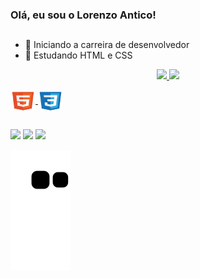 ### Olá, eu sou o Lorenzo Antico!

##

- 🔭 Iniciando a carreira de desenvolvedor
- 🌱 Estudando HTML e CSS

<div align="center">
  <a href="https://github.com/lorenzoantico">
  <img height="150em" src="https://github-readme-stats.vercel.app/api?username=lorenzoantico&show_icons=true&theme=dracula&include_all_commits=true&count_private=true"/>
  <img height="100em" src="https://github-readme-stats.vercel.app/api/top-langs/?username=lorenzoantico&layout=compact&langs_count=7&theme=dracula"/>
</div>
<div style="display: inline_block"><br>
  <img align="center" alt="Rafa-HTML" height="30" width="40" src="https://raw.githubusercontent.com/devicons/devicon/master/icons/html5/html5-original.svg">
  <img align="center" alt="Rafa-CSS" height="30" width="40" src="https://raw.githubusercontent.com/devicons/devicon/master/icons/css3/css3-original.svg">
 </div> 
  
  ##
  
  <div> 
 
  <a href="https://www.instagram.com/loreenzoantico/" target="_blank"><img src="https://img.shields.io/badge/-Instagram-%23E4405F?style=for-the-badge&logo=instagram&logoColor=white" target="_blank"></a>
  <a href = "lorenzoabferreira@gmail.com"><img src="https://img.shields.io/badge/-Gmail-%23333?style=for-the-badge&logo=gmail&logoColor=white" target="_blank"></a>
  <a href="https://www.linkedin.com/in/lorenzo-antico-84aa39185/" target="_blank"><img src="https://img.shields.io/badge/-LinkedIn-%230077B5?style=for-the-badge&logo=linkedin&logoColor=white" target="_blank"></a> 
 
  ![Snake animation](https://github.com/lorenzoantico/lorenzoantico/blob/output/github-contribution-grid-snake.svg)
 
</div>
